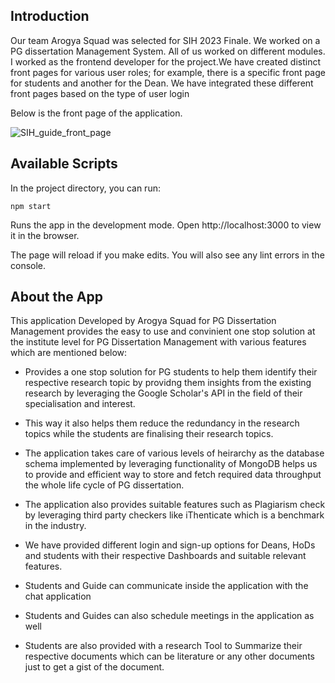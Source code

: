 ## Introduction

Our team Arogya Squad was selected for SIH 2023 Finale. We worked on a PG dissertation Management System. All of us worked on different modules. I worked as the frontend developer for the project.We have created distinct front pages for various user roles; for example, there is a specific front page for students and another for the Dean. We have integrated these different front pages based on the type of user login

Below is the front page of the application.

![SIH_guide_front_page](https://github.com/unnati-shree/Guide-Frontend/assets/123140669/b0460d8d-0370-4d6d-882f-1e55697e2047)

## Available Scripts

In the project directory, you can run:

`npm start`

Runs the app in the development mode.
Open http://localhost:3000 to view it in the browser.

The page will reload if you make edits.
You will also see any lint errors in the console.

## About the App

This application Developed by Arogya Squad for PG Dissertation Management provides the easy to use and convinient one stop solution at the institute level for PG Dissertation Management with various features which are mentioned below:

- Provides a one stop solution for PG students to help them identify their respective research topic by providng them insights from the existing research by leveraging the Google Scholar's API in the field of their specialisation and interest.

- This way it also helps them reduce the redundancy in the research topics while the students are finalising their research topics.

- The application takes care of various levels of heirarchy as the database schema implemented by leveraging functionality of MongoDB helps us to provide and efficient way to store and fetch required data throughput the whole life cycle of PG dissertation.

- The application also provides suitable features such as Plagiarism check by leveraging third party checkers like iThenticate which is a benchmark in the industry.

- We have provided different login and sign-up options for Deans, HoDs and students with their respective Dashboards and suitable relevant features.

- Students and Guide can communicate inside the application with the chat application

- Students and Guides can also schedule meetings in the application as well

- Students are also provided with a research Tool to Summarize their respective documents which can be literature or any other documents just to get a gist of the document.
